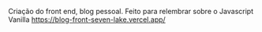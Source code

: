 Criação do front end, blog pessoal.
Feito para relembrar sobre o Javascript Vanilla 
https://blog-front-seven-lake.vercel.app/
